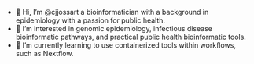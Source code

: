 - 👋 Hi, I’m @cjjossart a bioinformatician with a background in epidemiology with a passion for public health.
- 👀 I’m interested in genomic epidemiology, infectious disease bioinformatic pathways, and practical public health bioinformatic tools.
- 🌱 I’m currently learning to use containerized tools within workflows, such as Nextflow.  


<!---
cjjossart/cjjossart is a ✨ special ✨ repository because its `README.md` (this file) appears on your GitHub profile.
You can click the Preview link to take a look at your changes.
--->
